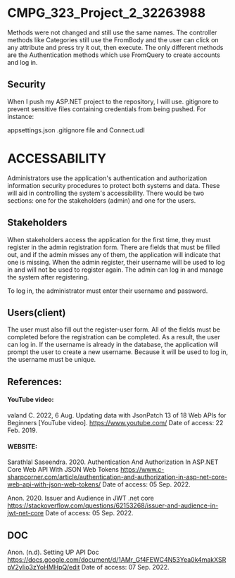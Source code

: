 # CMPG_323_Project_2_32263988
Methods were not changed and still use the same names. The controller methods like Categories still use the FromBody and the user can click on any attribute and press try it out, then execute. The only different methods are the Authentication methods which use FromQuery to create accounts and log in.

## Security
When I push my ASP.NET project to the repository, I will use. gitignore to prevent sensitive files containing credentials from being pushed. For instance: 

appsettings.json
.gitignore file
and Connect.udl

# ACCESSABILITY
Administrators use the application's authentication and authorization information security procedures to protect both systems and data. These will aid in controlling the system's accessibility. There would be two sections: one for the stakeholders (admin) and one for the users.

## Stakeholders
When stakeholders access the application for the first time, they must register in the admin registration form. There are fields that must be filled out, and if the admin misses any of them, the application will indicate that one is missing. When the admin register, their username will be used to log in and will not be used to register again. The admin can log in and manage the system after registering.

To log in, the administrator must enter their username and password. 

## Users(client)
The user must also fill out the register-user form. All of the fields must be completed before the registration can be completed. As a result, the user can log in. If the username is already in the database, the application will prompt the user to create a new username. Because it will be used to log in, the username must be unique.


## References:
#### YouTube video:

valand C. 2022, 6 Aug. Updating data with JsonPatch 13 of 18 Web APIs for Beginners [YouTube video]. https://www.youtube.com/ Date of access: 22 Feb. 2019.

#### WEBSITE:
Sarathlal Saseendra. 2020. Authentication And Authorization In ASP.NET Core Web API With JSON Web Tokens https://www.c-sharpcorner.com/article/authentication-and-authorization-in-asp-net-core-web-api-with-json-web-tokens/ Date of access: 05 Sep. 2022.

Anon. 2020. Issuer and Audience in JWT .net core https://stackoverflow.com/questions/62153268/issuer-and-audience-in-jwt-net-core Date of access: 05 Sep. 2022.

## DOC
Anon. (n.d). Setting UP API Doc https://docs.google.com/document/d/1AMr_Gf4FEWC4N53Yea0k4makXSRpV2yIio3zYoHMHpQ/edit Date of access: 07 Sep. 2022.
